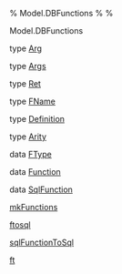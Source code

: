% Model.DBFunctions
% 
% 

Model.DBFunctions

type [Arg](Model-DBFunctions.html#t:Arg)

type [Args](Model-DBFunctions.html#t:Args)

type [Ret](Model-DBFunctions.html#t:Ret)

type [FName](Model-DBFunctions.html#t:FName)

type [Definition](Model-DBFunctions.html#t:Definition)

type [Arity](Model-DBFunctions.html#t:Arity)

data [FType](Model-DBFunctions.html#t:FType)

data [Function](Model-DBFunctions.html#t:Function)

data [SqlFunction](Model-DBFunctions.html#t:SqlFunction)

[mkFunctions](Model-DBFunctions.html#v:mkFunctions)

[ftosql](Model-DBFunctions.html#v:ftosql)

[sqlFunctionToSql](Model-DBFunctions.html#v:sqlFunctionToSql)

[ft](Model-DBFunctions.html#v:ft)
